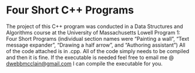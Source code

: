 # Four Short C++ Programs
The project of this C++ program was conducted in a Data Structures and Algorithms course at the University of Massachusetts Lowell
Program 1: Four Short Programs (individual section names were “Painting a wall”, “Text message expander”, “Drawing a half arrow”, and “Authoring assistant”)
All of the code attached is in .cpp. All of the code simply needs to be compiled and then it is fine. If the executable is needed feel free to email me @ dwebbmcclain@gmail.com I can compile the executable for you.
